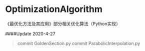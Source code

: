 # OptimizationAlgorithm
《最优化方法及其应用》部分相关优化算法（Python实现）

####Update 2020-4-27
>commit GoldenSection.py
>commit ParabolicInterpolation.py
